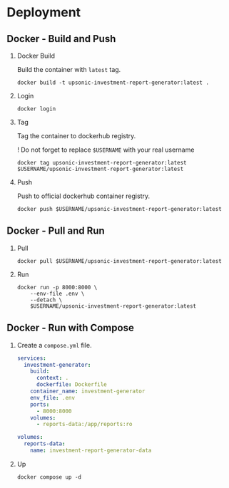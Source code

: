 # Deployment

## Docker - Build and Push

1. Docker Build

    Build the container with `latest` tag.

    ```shell
    docker build -t upsonic-investment-report-generator:latest .
    ```

2. Login

    ```shell
    docker login
    ```

3. Tag

    Tag the container to dockerhub registry.

    ! Do not forget to replace `$USERNAME` with your real username

    ```shell
    docker tag upsonic-investment-report-generator:latest $USERNAME/upsonic-investment-report-generator:latest
    ```

4. Push

    Push to official dockerhub container registry.

    ```shell
    docker push $USERNAME/upsonic-investment-report-generator:latest
    ```

## Docker - Pull and Run

1. Pull

    ```shell
    docker pull $USERNAME/upsonic-investment-report-generator:latest
    ```

2. Run

    ```shell
    docker run -p 8000:8000 \
        --env-file .env \
        --detach \
        $USERNAME/upsonic-investment-report-generator:latest
    ```

## Docker - Run with Compose

1. Create a `compose.yml` file.

    ```yaml
    services:
      investment-generator:
        build:
          context: .
          dockerfile: Dockerfile
        container_name: investment-generator
        env_file: .env
        ports:
          - 8000:8000
        volumes:
          - reports-data:/app/reports:ro

    volumes:
      reports-data:
        name: investment-report-generator-data
    ```

2. Up

    ```shell
    docker compose up -d
    ```
